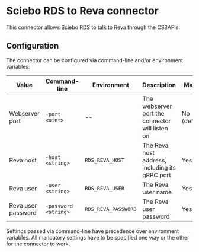 # Sciebo RDS to Reva connector
This connector allows Sciebo RDS to talk to Reva through the CS3APIs.

## Configuration
The connector can be configured via command-line and/or environment variables:

| Value | Command-line | Environment | Description | Mandatory |
| --- | --- | --- | --- | --- |
| Webserver port | `-port <uint>` | -- | The webserver port the connector will listen on | No (default=80) |
| Reva host | `-host <string>` | `RDS_REVA_HOST` | The Reva host address, including its gRPC port | Yes |
| Reva user | `-user <string>` | `RDS_REVA_USER` | The Reva user name | Yes |
| Reva user password | `-password <string>` | `RDS_REVA_PASSWORD` | The Reva user password | Yes |

Settings passed via command-line have precedence over environment variables. All mandatory settings have to be specified one way or the other for the connector to work.
